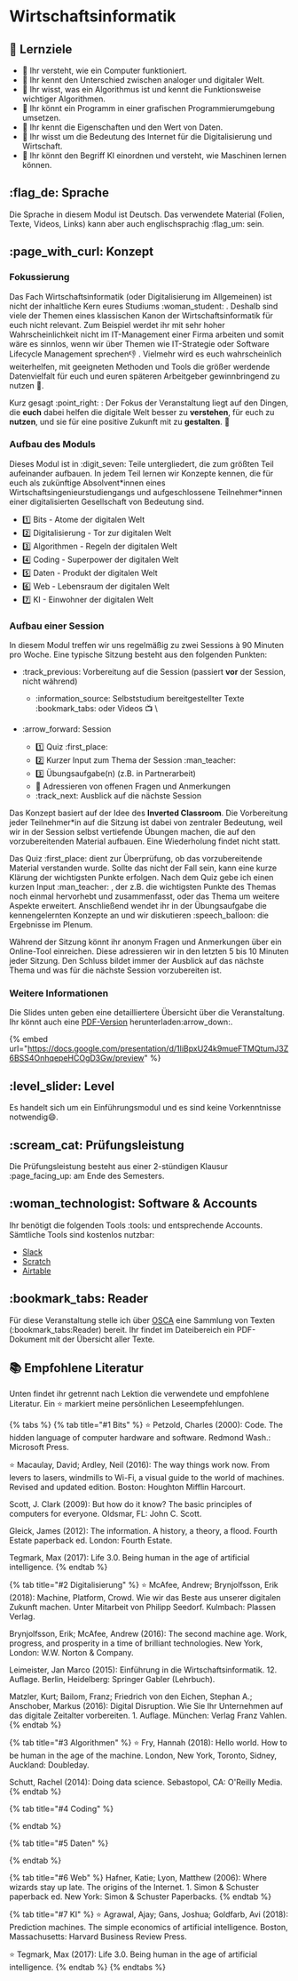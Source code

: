 # Wirtschaftsinformatik

## :dart: Lernziele <a href="#learning-objectives" id="learning-objectives"></a>

* :dart: Ihr versteht, wie ein Computer funktioniert.
* :dart: Ihr kennt den Unterschied zwischen analoger und digitaler Welt.
* :dart: Ihr wisst, was ein Algorithmus ist und kennt die Funktionsweise wichtiger Algorithmen.
* :dart: Ihr könnt ein Programm in einer grafischen Programmierumgebung umsetzen.
* :dart: Ihr kennt die Eigenschaften und den Wert von Daten.
* :dart: Ihr wisst um die Bedeutung des Internet für die Digitalisierung und Wirtschaft.
* :dart: Ihr könnt den Begriff KI einordnen und versteht, wie Maschinen lernen können.

## :flag\_de: Sprache

Die Sprache in diesem Modul ist Deutsch. Das verwendete Material (Folien, Texte, Videos, Links) kann aber auch englischsprachig :flag\_um: sein.

## :page\_with\_curl: Konzept <a href="#concept" id="concept"></a>

### Fokussierung

Das Fach Wirtschaftsinformatik (oder Digitalisierung im Allgemeinen) ist nicht der inhaltliche Kern eures Studiums :woman\_student: . Deshalb sind viele der Themen eines klassischen Kanon der Wirtschaftsinformatik für euch nicht relevant. Zum Beispiel werdet ihr mit sehr hoher Wahrscheinlichkeit nicht im IT-Management einer Firma arbeiten und somit wäre es sinnlos, wenn wir über Themen wie IT-Strategie oder Software Lifecycle Management sprechen:thumbsdown: . Vielmehr wird es euch wahrscheinlich weiterhelfen, mit geeigneten Methoden und Tools die größer werdende Datenvielfalt für euch und euren späteren Arbeitgeber gewinnbringend zu nutzen :muscle:.

Kurz gesagt :point\_right: : Der Fokus der Veranstaltung liegt auf den Dingen, die **euch** dabei helfen die digitale Welt besser zu **verstehen**, für euch zu **nutzen**, und sie für eine positive Zukunft mit zu **gestalten**. :robot:&#x20;

### Aufbau des Moduls

Dieses Modul ist in :digit\_seven: Teile untergliedert, die zum größten Teil aufeinander aufbauen. In jedem Teil lernen wir Konzepte kennen, die für euch als zukünftige Absolvent\*innen eines Wirtschaftsingenieurstudiengangs und aufgeschlossene Teilnehmer\*innen einer digitalisierten Gesellschaft von Bedeutung sind.&#x20;

* :one: Bits - Atome der digitalen Welt
* :two: Digitalisierung - Tor zur digitalen Welt
* :three: Algorithmen - Regeln der digitalen Welt
* :four: Coding - Superpower der digitalen Welt
* :five: Daten - Produkt der digitalen Welt
* :six: Web - Lebensraum der digitalen Welt
* :seven: KI - Einwohner der digitalen Welt

### Aufbau einer Session

In diesem Modul treffen wir uns regelmäßig zu zwei Sessions à 90 Minuten pro Woche. Eine typische Sitzung besteht aus den folgenden Punkten:

* :track\_previous: Vorbereitung auf die Session (passiert **vor** der Session, nicht während)
  * :information\_source: Selbststudium bereitgestellter Texte :bookmark\_tabs: oder Videos :tv: \

* :arrow\_forward: Session
  * :one: Quiz :first\_place:&#x20;
  * :two: Kurzer Input zum Thema der Session :man\_teacher:&#x20;
  * :three: Übungsaufgabe(n) (z.B. in Partnerarbeit)&#x20;
  * :repeat: Adressieren von offenen Fragen und Anmerkungen
  * :track\_next: Ausblick auf die nächste Session

Das Konzept basiert auf der Idee des **Inverted Classroom**. Die Vorbereitung jeder Teilnehmer\*in auf die Sitzung ist dabei von zentraler Bedeutung, weil wir in der Session selbst vertiefende Übungen machen, die auf den vorzubereitenden Material aufbauen. Eine Wiederholung findet nicht statt.

Das Quiz :first\_place: dient zur Überprüfung, ob das vorzubereitende Material verstanden wurde. Sollte das nicht der Fall sein, kann eine kurze Klärung der wichtigsten Punkte erfolgen. Nach dem Quiz gebe ich einen kurzen Input :man\_teacher: , der z.B. die wichtigsten Punkte des Themas noch einmal hervorhebt und zusammenfasst, oder das Thema um weitere Aspekte erweitert. Anschließend wendet ihr in der Übungsaufgabe die kennengelernten Konzepte an und wir diskutieren :speech\_balloon: die Ergebnisse im Plenum.

Während der Sitzung könnt ihr anonym Fragen und Anmerkungen über ein Online-Tool einreichen. Diese adressieren wir in den letzten 5 bis 10 Minuten jeder Sitzung. Den Schluss bildet immer der Ausblick auf das nächste Thema und was für die nächste Session vorzubereiten ist.

### Weitere Informationen

Die Slides unten geben eine detailliertere Übersicht über die Veranstaltung. Ihr könnt auch eine [PDF-Version](https://docs.google.com/presentation/d/1IiBpxU24k9mueFTMQtumJ3Z6BSS4OnhqepeHCOgD3Gw/export/pdf) herunterladen:arrow\_down:.

{% embed url="https://docs.google.com/presentation/d/1IiBpxU24k9mueFTMQtumJ3Z6BSS4OnhqepeHCOgD3Gw/preview" %}

## :level\_slider: Level <a href="#level" id="level"></a>

Es handelt sich um ein Einführungsmodul und es sind keine Vorkenntnisse notwendig:smile:.

## :scream\_cat: Prüfungsleistung <a href="#examination" id="examination"></a>

Die Prüfungsleistung besteht aus einer 2-stündigen Klausur :page\_facing\_up: am Ende des Semesters.

## :woman\_technologist: Software & Accounts <a href="#software-and-accounts" id="software-and-accounts"></a>

Ihr benötigt die folgenden Tools :tools: und entsprechende Accounts. Sämtliche Tools sind kostenlos nutzbar:

* [Slack](https://winf-hsos.slack.com/signup)
* [Scratch](https://scratch.mit.edu/)
* [Airtable](https://airtable.com/)

## :bookmark\_tabs: Reader

Für diese Veranstaltung stelle ich über [OSCA](http://osca.hs-osnabrueck.de/) eine Sammlung von Texten (:bookmark\_tabs:Reader) bereit. Ihr findet im Dateibereich ein PDF-Dokument mit der Übersicht aller Texte.

## :books: Empfohlene Literatur&#x20;

Unten findet ihr getrennt nach Lektion die verwendete und empfohlene Literatur. Ein :star: markiert meine persönlichen Leseempfehlungen.

{% tabs %}
{% tab title="#1 Bits" %}
:star: Petzold, Charles (2000): Code. The hidden language of computer hardware and software. Redmond Wash.: Microsoft Press.

:star: Macaulay, David; Ardley, Neil (2016): The way things work now. From levers to lasers, windmills to Wi-Fi, a visual guide to the world of machines. Revised and updated edition. Boston: Houghton Mifflin Harcourt.

Scott, J. Clark (2009): But how do it know? The basic principles of computers for everyone. Oldsmar, FL: John C. Scott.

Gleick, James (2012): The information. A history, a theory, a flood. Fourth Estate paperback ed. London: Fourth Estate.

Tegmark, Max (2017): Life 3.0. Being human in the age of artificial intelligence.
{% endtab %}

{% tab title="#2 Digitalisierung" %}
:star: McAfee, Andrew; Brynjolfsson, Erik (2018): Machine, Platform, Crowd. Wie wir das Beste aus unserer digitalen Zukunft machen. Unter Mitarbeit von Philipp Seedorf. Kulmbach: Plassen Verlag.

Brynjolfsson, Erik; McAfee, Andrew (2016): The second machine age. Work, progress, and prosperity in a time of brilliant technologies. New York, London: W.W. Norton & Company.

Leimeister, Jan Marco (2015): Einführung in die Wirtschaftsinformatik. 12. Auflage. Berlin, Heidelberg: Springer Gabler (Lehrbuch).

Matzler, Kurt; Bailom, Franz; Friedrich von den Eichen, Stephan A.; Anschober, Markus (2016): Digital Disruption. Wie Sie Ihr Unternehmen auf das digitale Zeitalter vorbereiten. 1. Auflage. München: Verlag Franz Vahlen.
{% endtab %}

{% tab title="#3 Algorithmen" %}
:star: Fry, Hannah (2018): Hello world. How to be human in the age of the machine. London, New York, Toronto, Sidney, Auckland: Doubleday.

Schutt, Rachel (2014): Doing data science. Sebastopol, CA: O'Reilly Media.
{% endtab %}

{% tab title="#4 Coding" %}

{% endtab %}

{% tab title="#5 Daten" %}

{% endtab %}

{% tab title="#6 Web" %}
Hafner, Katie; Lyon, Matthew (2006): Where wizards stay up late. The origins of the Internet. 1. Simon & Schuster paperback ed. New York: Simon & Schuster Paperbacks.
{% endtab %}

{% tab title="#7 KI" %}
:star: Agrawal, Ajay; Gans, Joshua; Goldfarb, Avi (2018): Prediction machines. The simple economics of artificial intelligence. Boston, Massachusetts: Harvard Business Review Press.

:star: Tegmark, Max (2017): Life 3.0. Being human in the age of artificial intelligence.
{% endtab %}
{% endtabs %}

###

